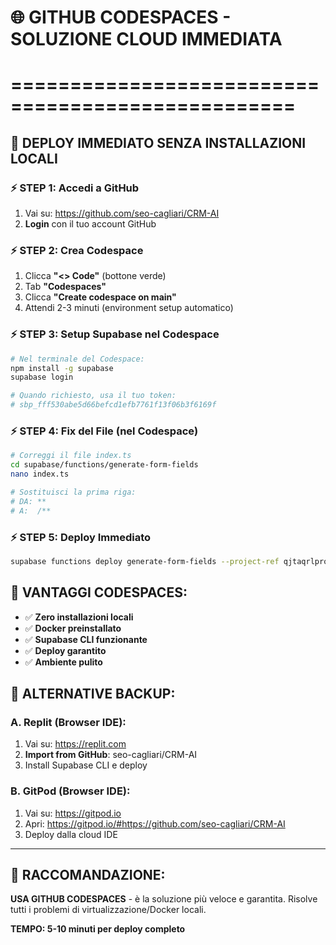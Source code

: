 # 🌐 GITHUB CODESPACES - SOLUZIONE CLOUD IMMEDIATA
# ==================================================

## 🎯 **DEPLOY IMMEDIATO SENZA INSTALLAZIONI LOCALI**

### ⚡ **STEP 1: Accedi a GitHub**
1. Vai su: https://github.com/seo-cagliari/CRM-AI
2. **Login** con il tuo account GitHub

### ⚡ **STEP 2: Crea Codespace**
1. Clicca **"<> Code"** (bottone verde)
2. Tab **"Codespaces"**
3. Clicca **"Create codespace on main"**
4. Attendi 2-3 minuti (environment setup automatico)

### ⚡ **STEP 3: Setup Supabase nel Codespace**
```bash
# Nel terminale del Codespace:
npm install -g supabase
supabase login

# Quando richiesto, usa il tuo token:
# sbp_fff530abe5d66befcd1efb7761f13f06b3f6169f
```

### ⚡ **STEP 4: Fix del File (nel Codespace)**
```bash
# Correggi il file index.ts
cd supabase/functions/generate-form-fields
nano index.ts

# Sostituisci la prima riga:
# DA: ** 
# A:  /**
```

### ⚡ **STEP 5: Deploy Immediato**
```bash
supabase functions deploy generate-form-fields --project-ref qjtaqrlpronohgpfdxsi
```

## 🎯 **VANTAGGI CODESPACES:**
- ✅ **Zero installazioni locali**
- ✅ **Docker preinstallato**
- ✅ **Supabase CLI funzionante**
- ✅ **Deploy garantito**
- ✅ **Ambiente pulito**

## 🔧 **ALTERNATIVE BACKUP:**

### A. Replit (Browser IDE):
1. Vai su: https://replit.com
2. **Import from GitHub**: seo-cagliari/CRM-AI
3. Install Supabase CLI e deploy

### B. GitPod (Browser IDE):
1. Vai su: https://gitpod.io
2. Apri: https://gitpod.io/#https://github.com/seo-cagliari/CRM-AI
3. Deploy dalla cloud IDE

---

## 🚀 **RACCOMANDAZIONE:**
**USA GITHUB CODESPACES** - è la soluzione più veloce e garantita.
Risolve tutti i problemi di virtualizzazione/Docker locali.

**TEMPO: 5-10 minuti per deploy completo**